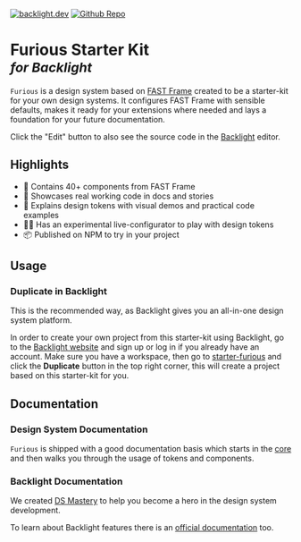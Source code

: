 [![backlight.dev](https://img.shields.io/badge/Open%20in-Backlight.dev%20editor-%23f8c307)](https://backlight.dev/preview/xS11aQmjMLIvr5PU5Mru)
[![Github Repo](https://img.shields.io/github/last-commit/divriots/starter-furious)](https://github.com/divriots/starter-furious)

# Furious Starter Kit <br> <small><em>for Backlight</em></small>

`Furious` is a design system based on [FAST Frame](https://www.fast.design/docs/design-systems/fast-frame) created to be a starter-kit for your own design systems. It configures FAST Frame with sensible defaults, makes it ready for your extensions where needed and lays a foundation for your future documentation.

Click the "Edit" button to also see the source code in the [Backlight](https://backlight.dev/) editor.

## Highlights

- 🎁 Contains 40+ components from FAST Frame
- 📖 Showcases real working code in docs and stories
- 🎨 Explains design tokens with visual demos and practical code examples
- 👨‍🎨️ Has an experimental live-configurator to play with design tokens
- 📦 Published on NPM to try in your project

## Usage

### Duplicate in Backlight

This is the recommended way, as Backlight gives you an all-in-one design system platform.

In order to create your own project from this starter-kit using Backlight, go to the [Backlight website](https://backlight.dev/) and sign up or log in if you already have an account. Make sure you have a workspace, then go to [starter-furious](https://backlight.dev/edit/xS11aQmjMLIvr5PU5Mru) and click the **Duplicate** button in the top right corner, this will create a project based on this starter-kit for you.

## Documentation

### Design System Documentation

`Furious` is shipped with a good documentation basis which starts in the [core](https://backlight.dev/edit/xS11aQmjMLIvr5PU5Mru/core/doc/core.md) and then walks you through the usage of tokens and components.

### Backlight Documentation

We created [DS Mastery](https://backlight.dev/mastery/) to help you become a hero in the design system development.

To learn about Backlight features there is an [official documentation](https://backlight.dev/docs/) too.
